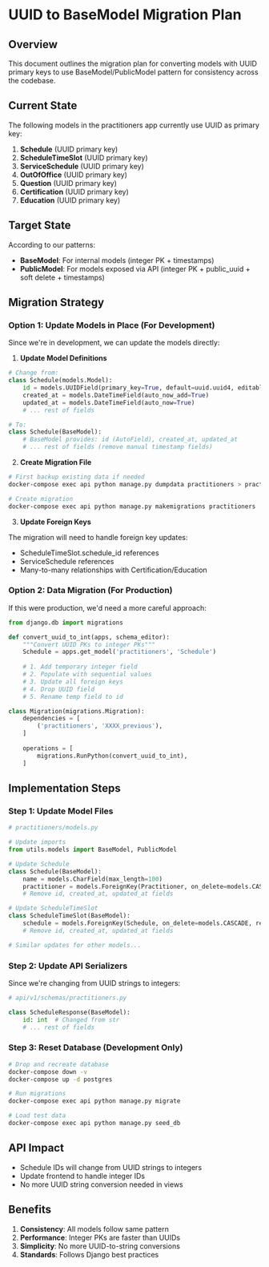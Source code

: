 # UUID to BaseModel Migration Plan

## Overview
This document outlines the migration plan for converting models with UUID primary keys to use BaseModel/PublicModel pattern for consistency across the codebase.

## Current State

The following models in the practitioners app currently use UUID as primary key:

1. **Schedule** (UUID primary key)
2. **ScheduleTimeSlot** (UUID primary key)  
3. **ServiceSchedule** (UUID primary key)
4. **OutOfOffice** (UUID primary key)
5. **Question** (UUID primary key)
6. **Certification** (UUID primary key)
7. **Education** (UUID primary key)

## Target State

According to our patterns:
- **BaseModel**: For internal models (integer PK + timestamps)
- **PublicModel**: For models exposed via API (integer PK + public_uuid + soft delete + timestamps)

## Migration Strategy

### Option 1: Update Models in Place (For Development)

Since we're in development, we can update the models directly:

1. **Update Model Definitions**

```python
# Change from:
class Schedule(models.Model):
    id = models.UUIDField(primary_key=True, default=uuid.uuid4, editable=False)
    created_at = models.DateTimeField(auto_now_add=True)
    updated_at = models.DateTimeField(auto_now=True)
    # ... rest of fields

# To:
class Schedule(BaseModel):
    # BaseModel provides: id (AutoField), created_at, updated_at
    # ... rest of fields (remove manual timestamp fields)
```

2. **Create Migration File**

```bash
# First backup existing data if needed
docker-compose exec api python manage.py dumpdata practitioners > practitioners_backup.json

# Create migration
docker-compose exec api python manage.py makemigrations practitioners
```

3. **Update Foreign Keys**

The migration will need to handle foreign key updates:
- ScheduleTimeSlot.schedule_id references
- ServiceSchedule references  
- Many-to-many relationships with Certification/Education

### Option 2: Data Migration (For Production)

If this were production, we'd need a more careful approach:

```python
from django.db import migrations

def convert_uuid_to_int(apps, schema_editor):
    """Convert UUID PKs to integer PKs"""
    Schedule = apps.get_model('practitioners', 'Schedule')
    
    # 1. Add temporary integer field
    # 2. Populate with sequential values
    # 3. Update all foreign keys
    # 4. Drop UUID field
    # 5. Rename temp field to id

class Migration(migrations.Migration):
    dependencies = [
        ('practitioners', 'XXXX_previous'),
    ]
    
    operations = [
        migrations.RunPython(convert_uuid_to_int),
    ]
```

## Implementation Steps

### Step 1: Update Model Files

```python
# practitioners/models.py

# Update imports
from utils.models import BaseModel, PublicModel

# Update Schedule
class Schedule(BaseModel):
    name = models.CharField(max_length=100)
    practitioner = models.ForeignKey(Practitioner, on_delete=models.CASCADE, related_name='schedules')
    # Remove id, created_at, updated_at fields

# Update ScheduleTimeSlot  
class ScheduleTimeSlot(BaseModel):
    schedule = models.ForeignKey(Schedule, on_delete=models.CASCADE, related_name='time_slots')
    # Remove id, created_at, updated_at fields

# Similar updates for other models...
```

### Step 2: Update API Serializers

Since we're changing from UUID strings to integers:

```python
# api/v1/schemas/practitioners.py

class ScheduleResponse(BaseModel):
    id: int  # Changed from str
    # ... rest of fields
```

### Step 3: Reset Database (Development Only)

```bash
# Drop and recreate database
docker-compose down -v
docker-compose up -d postgres

# Run migrations
docker-compose exec api python manage.py migrate

# Load test data
docker-compose exec api python manage.py seed_db
```

## API Impact

- Schedule IDs will change from UUID strings to integers
- Update frontend to handle integer IDs
- No more UUID string conversion needed in views

## Benefits

1. **Consistency**: All models follow same pattern
2. **Performance**: Integer PKs are faster than UUIDs
3. **Simplicity**: No more UUID-to-string conversions
4. **Standards**: Follows Django best practices
